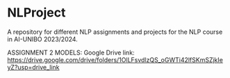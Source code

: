 # NLProject
A repository for different NLP assignments and projects for the NLP course in AI-UNIBO 2023/2024.

ASSIGNMENT 2 MODELS: 
Google Drive link: https://drive.google.com/drive/folders/1OlLFsvdlzQS_oGWTi42lfSKmSZjkIeyZ?usp=drive_link

